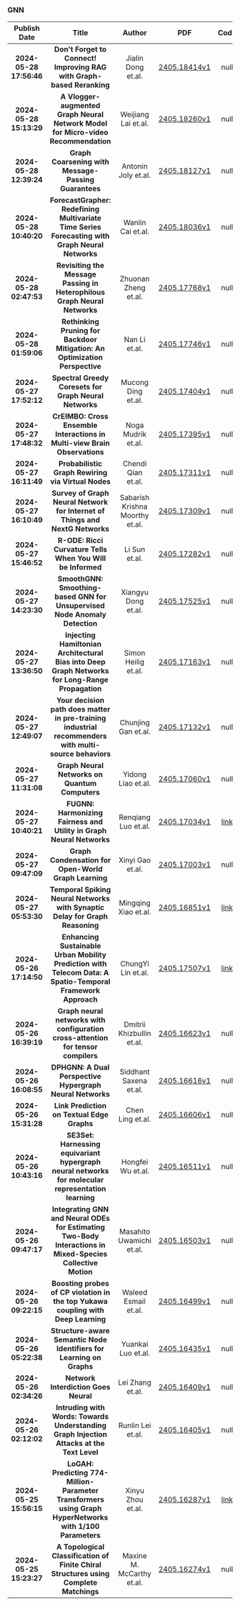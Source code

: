 
### GNN
|Publish Date|Title|Author|PDF|Code|
| :---: | :---: | :---: | :---: | :---: |
|**2024-05-28 17:56:46**|**Don't Forget to Connect! Improving RAG with Graph-based Reranking**|Jialin Dong et.al.|[2405.18414v1](http://arxiv.org/abs/2405.18414v1)|null|
|**2024-05-28 15:13:29**|**A Vlogger-augmented Graph Neural Network Model for Micro-video   Recommendation**|Weijiang Lai et.al.|[2405.18260v1](http://arxiv.org/abs/2405.18260v1)|null|
|**2024-05-28 12:39:24**|**Graph Coarsening with Message-Passing Guarantees**|Antonin Joly et.al.|[2405.18127v1](http://arxiv.org/abs/2405.18127v1)|null|
|**2024-05-28 10:40:20**|**ForecastGrapher: Redefining Multivariate Time Series Forecasting with   Graph Neural Networks**|Wanlin Cai et.al.|[2405.18036v1](http://arxiv.org/abs/2405.18036v1)|null|
|**2024-05-28 02:47:53**|**Revisiting the Message Passing in Heterophilous Graph Neural Networks**|Zhuonan Zheng et.al.|[2405.17768v1](http://arxiv.org/abs/2405.17768v1)|null|
|**2024-05-28 01:59:06**|**Rethinking Pruning for Backdoor Mitigation: An Optimization Perspective**|Nan Li et.al.|[2405.17746v1](http://arxiv.org/abs/2405.17746v1)|null|
|**2024-05-27 17:52:12**|**Spectral Greedy Coresets for Graph Neural Networks**|Mucong Ding et.al.|[2405.17404v1](http://arxiv.org/abs/2405.17404v1)|null|
|**2024-05-27 17:48:32**|**CrEIMBO: Cross Ensemble Interactions in Multi-view Brain Observations**|Noga Mudrik et.al.|[2405.17395v1](http://arxiv.org/abs/2405.17395v1)|null|
|**2024-05-27 16:11:49**|**Probabilistic Graph Rewiring via Virtual Nodes**|Chendi Qian et.al.|[2405.17311v1](http://arxiv.org/abs/2405.17311v1)|null|
|**2024-05-27 16:10:49**|**Survey of Graph Neural Network for Internet of Things and NextG Networks**|Sabarish Krishna Moorthy et.al.|[2405.17309v1](http://arxiv.org/abs/2405.17309v1)|null|
|**2024-05-27 15:46:52**|**R-ODE: Ricci Curvature Tells When You Will be Informed**|Li Sun et.al.|[2405.17282v1](http://arxiv.org/abs/2405.17282v1)|null|
|**2024-05-27 14:23:30**|**SmoothGNN: Smoothing-based GNN for Unsupervised Node Anomaly Detection**|Xiangyu Dong et.al.|[2405.17525v1](http://arxiv.org/abs/2405.17525v1)|null|
|**2024-05-27 13:36:50**|**Injecting Hamiltonian Architectural Bias into Deep Graph Networks for   Long-Range Propagation**|Simon Heilig et.al.|[2405.17163v1](http://arxiv.org/abs/2405.17163v1)|null|
|**2024-05-27 12:49:07**|**Your decision path does matter in pre-training industrial recommenders   with multi-source behaviors**|Chunjing Gan et.al.|[2405.17132v1](http://arxiv.org/abs/2405.17132v1)|null|
|**2024-05-27 11:31:08**|**Graph Neural Networks on Quantum Computers**|Yidong Liao et.al.|[2405.17060v1](http://arxiv.org/abs/2405.17060v1)|null|
|**2024-05-27 10:40:21**|**FUGNN: Harmonizing Fairness and Utility in Graph Neural Networks**|Renqiang Luo et.al.|[2405.17034v1](http://arxiv.org/abs/2405.17034v1)|[link](https://github.com/yushuowiki/FUGNN)|
|**2024-05-27 09:47:09**|**Graph Condensation for Open-World Graph Learning**|Xinyi Gao et.al.|[2405.17003v1](http://arxiv.org/abs/2405.17003v1)|null|
|**2024-05-27 05:53:30**|**Temporal Spiking Neural Networks with Synaptic Delay for Graph Reasoning**|Mingqing Xiao et.al.|[2405.16851v1](http://arxiv.org/abs/2405.16851v1)|[link](https://github.com/pkuxmq/GRSNN)|
|**2024-05-26 17:14:50**|**Enhancing Sustainable Urban Mobility Prediction with Telecom Data: A   Spatio-Temporal Framework Approach**|ChungYi Lin et.al.|[2405.17507v1](http://arxiv.org/abs/2405.17507v1)|[link](https://github.com/cy07gn/teltomob)|
|**2024-05-26 16:39:19**|**Graph neural networks with configuration cross-attention for tensor   compilers**|Dmitrii Khizbullin et.al.|[2405.16623v1](http://arxiv.org/abs/2405.16623v1)|null|
|**2024-05-26 16:08:55**|**DPHGNN: A Dual Perspective Hypergraph Neural Networks**|Siddhant Saxena et.al.|[2405.16616v1](http://arxiv.org/abs/2405.16616v1)|null|
|**2024-05-26 15:31:28**|**Link Prediction on Textual Edge Graphs**|Chen Ling et.al.|[2405.16606v1](http://arxiv.org/abs/2405.16606v1)|null|
|**2024-05-26 10:43:16**|**SE3Set: Harnessing equivariant hypergraph neural networks for molecular   representation learning**|Hongfei Wu et.al.|[2405.16511v1](http://arxiv.org/abs/2405.16511v1)|null|
|**2024-05-26 09:47:17**|**Integrating GNN and Neural ODEs for Estimating Two-Body Interactions in   Mixed-Species Collective Motion**|Masahito Uwamichi et.al.|[2405.16503v1](http://arxiv.org/abs/2405.16503v1)|null|
|**2024-05-26 09:22:15**|**Boosting probes of CP violation in the top Yukawa coupling with Deep   Learning**|Waleed Esmail et.al.|[2405.16499v1](http://arxiv.org/abs/2405.16499v1)|null|
|**2024-05-26 05:22:38**|**Structure-aware Semantic Node Identifiers for Learning on Graphs**|Yuankai Luo et.al.|[2405.16435v1](http://arxiv.org/abs/2405.16435v1)|null|
|**2024-05-26 02:34:26**|**Network Interdiction Goes Neural**|Lei Zhang et.al.|[2405.16409v1](http://arxiv.org/abs/2405.16409v1)|null|
|**2024-05-26 02:12:02**|**Intruding with Words: Towards Understanding Graph Injection Attacks at   the Text Level**|Runlin Lei et.al.|[2405.16405v1](http://arxiv.org/abs/2405.16405v1)|null|
|**2024-05-25 15:56:15**|**LoGAH: Predicting 774-Million-Parameter Transformers using Graph   HyperNetworks with 1/100 Parameters**|Xinyu Zhou et.al.|[2405.16287v1](http://arxiv.org/abs/2405.16287v1)|[link](https://github.com/blackzxy/logah)|
|**2024-05-25 15:23:27**|**A Topological Classification of Finite Chiral Structures using Complete   Matchings**|Maxine M. McCarthy et.al.|[2405.16274v1](http://arxiv.org/abs/2405.16274v1)|null|
